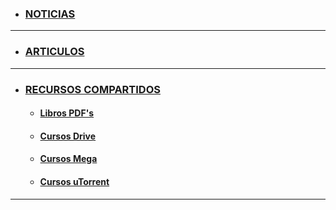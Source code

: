 * ### [NOTICIAS](/noticias/noticias.md)
---

* ### [ARTICULOS](/articulos/articulos.md)
---

* ### [RECURSOS COMPARTIDOS](/recursos/index.md)
    + #### [Libros PDF's](/recursos/libros.md)
    + #### [Cursos Drive](/recursos/cursos.md)
    + #### [Cursos Mega](/recursos/mega.md)
    + #### [Cursos uTorrent](/recursos/utorrent.md)
---
